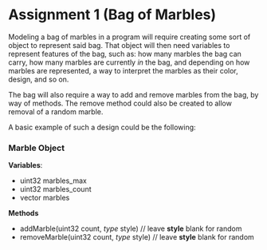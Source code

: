 
# Assignment 1 (Bag of Marbles)

Modeling a bag of marbles in a program will require creating some sort of object to represent said bag. That object will then need variables to represent features of the bag, such as: how many marbles the bag can carry, how many marbles are currently *in* the bag, and depending on how marbles are represented, a way to interpret the marbles as their color, design, and so on.

The bag will also require a way to add and remove marbles from the bag, by way of methods. The remove method could also be created to allow removal of a random marble.

A basic example of such a design could be the following:

### **Marble Object**

**Variables**:
- uint32 marbles_max
- uint32 marbles_count
- vector marbles

**Methods**
- addMarble(uint32 count, *type* style) // leave **style** blank for random
- removeMarble(uint32 count, *type* style) // leave **style** blank for random